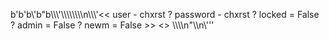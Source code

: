 b'b\'b\\\'b"b\\\\\\\'\\\\\\\\\\\\\\\\n\\\\\\\'<< user - chxrst ? password - chxrst ? locked = False ? admin = False ? newm = False >> <> \\\\\\\\n"\\\\n\\\'\''